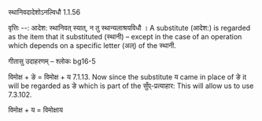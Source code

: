 

 स्थानिवदादेशोऽनल्विधौ 1.1.56 


वृत्तिः --: आदेश: स्थानिवत् स्यात्, न तु स्थान्यलाश्रयविधौ । A substitute (आदेश:) is regarded as the item that it substituted (स्थानी) – except in the case of an operation which depends on a specific letter (अल्) of the स्थानी. 


गीतासु उदाहरणम् – श्लोकः bg16-5 


विमोक्ष + ङे = विमोक्ष + य 7.1.13. Now since the substitute य came in place of ङे it will be regarded as ङे which is part of the सुँप्-प्रत्याहार: This will allow us to use 7.3.102. 


विमोक्ष + य = विमोक्षाय 


